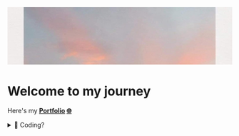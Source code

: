 [![Cover Banner](cover.png)](https://www.youtube.com/watch?v=7wtfhZwyrcc)
# Welcome to my journey

Here's my **[Portfolio](https://www.youtube.com/watch?v=qFLhGq0060w) [🌐](https://www.youtube.com/watch?v=qFLhGq0060w)**

<details>
<summary>👾 Coding?</summary>

<br>Sometimes I do [📌](https://leetcode.com/peachkosee/) **[leetcode](https://leetcode.com/peachkosee/)**, sometimes I do [📌](https://www.hackerrank.com/kosee_phot?hr_r=1) **[hackerrank](https://www.hackerrank.com/kosee_phot?hr_r=1)** <br>
> [Fun fact](https://www.youtube.com/watch?v=dQw4w9WgXcQ)
</detail>
